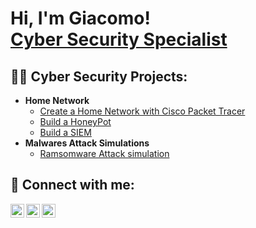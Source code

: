 <h1>Hi, I'm Giacomo! <br/><a href="https://gif-97.github.io/GiF97Repo.github.io/">Cyber Security Specialist</a>
<h2>👨‍💻 Cyber Security Projects:</h2>

- <b>Home Network</b>
  - [Create a Home Network with Cisco Packet Tracer](https://github.com/gif-97/HomeNetwork-Pratice)
  - [Build a HoneyPot](https://github.com/gif-97/HoneyPot-Pratice)
  - [Build a SIEM](https://github.com/gif-97/SIEM-Pratice)
- <b>Malwares Attack Simulations</b>
  - [Ramsomware Attack simulation](https://github.com/gif-97/RamsomwareAttack-Pratice) 

<h2> 🤳 Connect with me:</h2>

[<img align="left" alt="GiF | GMail" width="22px" src="https://cdn.jsdelivr.net/npm/simple-icons@v3/icons/gmail.svg" />][gmail]
[<img align="left" alt="GiF | LinkedIn" width="22px" src="https://cdn.jsdelivr.net/npm/simple-icons@v3/icons/linkedin.svg" />][linkedin]
[<img align="left" alt="GiF | Instagram" width="22px" src="https://cdn.jsdelivr.net/npm/simple-icons@v3/icons/instagram.svg" />][instagram]

[gmail]: mailto:giacomofestante@gmail.com
[instagram]: https://www.instagram.com/giacomofestante/
[linkedin]: https://linkedin.com/in/giacomofestante/

<!--
**gif-97/gif-97** is a ✨ _special_ ✨ repository because its `README.md` (this file) appears on your GitHub profile.

Here are some ideas to get you started:

- 🔭 I’m currently working on ...
- 🌱 I’m currently learning ...
- 👯 I’m looking to collaborate on ...
- 🤔 I’m looking for help with ...
- 💬 Ask me about ...
- 📫 How to reach me: ...
- 😄 Pronouns: ...
- ⚡ Fun fact: ...
-->
